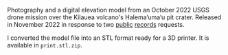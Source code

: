 Photography and a digital elevation model from an October 2022 USGS drone mission over the Kilauea volcano's Halema‘uma‘u pit crater. Released in November 2022 in response to two [public](https://www.muckrock.com/foi/united-states-of-america-10/usgs-drone-footage-of-halemaumau-and-kilauea-volcano-135146/#file-1048037) [records](https://www.muckrock.com/foi/united-states-of-america-10/dem-model-files-created-following-drone-flight-over-halemaumau-and-kilauea-volcano-135188/) requests.

I converted the model file into an STL format ready for a 3D printer. It is available in `print.stl.zip`.